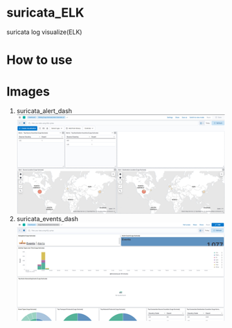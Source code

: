 # suricata_ELK
suricata log visualize(ELK)

# How to use

# Images
1. suricata_alert_dash  
![대체 텍스트](./how-to-use/images/alert_dash.png)
2. suricata_events_dash  
![대체 텍스트](./how-to-use/images/events_dash.png)
